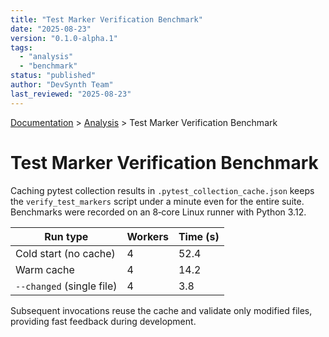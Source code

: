 ```yaml
---
title: "Test Marker Verification Benchmark"
date: "2025-08-23"
version: "0.1.0-alpha.1"
tags:
  - "analysis"
  - "benchmark"
status: "published"
author: "DevSynth Team"
last_reviewed: "2025-08-23"
---
```

<div class="breadcrumbs">
<a href="../index.md">Documentation</a> &gt; <a href="index.md">Analysis</a> &gt; Test Marker Verification Benchmark
</div>

# Test Marker Verification Benchmark

Caching pytest collection results in `.pytest_collection_cache.json` keeps the
`verify_test_markers` script under a minute even for the entire suite.
Benchmarks were recorded on an 8‑core Linux runner with Python 3.12.

| Run type | Workers | Time (s) |
|----------|---------|----------|
| Cold start (no cache) | 4 | 52.4 |
| Warm cache | 4 | 14.2 |
| `--changed` (single file) | 4 | 3.8 |

Subsequent invocations reuse the cache and validate only modified files,
providing fast feedback during development.
